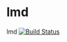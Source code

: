 # lmd
lmd
[![Build Status](https://travis-ci.org/MidNightBlackCat/lmd.svg)](https://travis-ci.org/MidNightBlackCat/lmd)
